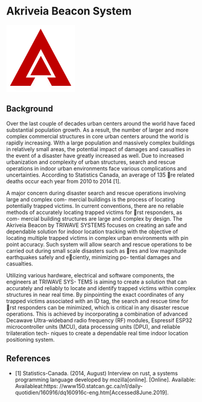 # Akriveia Beacon System

![](./Documents/Project_Files/logo/logo_s.png)

## Background

Over the last couple of decades urban centers around the world have faced substantial population
growth. As a result, the number of larger and more complex commercial structures in core urban
centers around the world is rapidly increasing. With a large population and massively complex
buildings in relatively small areas, the potential impact of damages and casualties in the event of a disaster have greatly increased as well. Due to increased urbanization and complexity of urban structures, search and rescue operations in indoor urban environments face various complications and uncertainties. According to Statistics Canada, an average of 135 re related deaths occur each year from 2010 to 2014 [1].

A major concern during disaster search and rescue operations involving large and complex com-
mercial buildings is the process of locating potentially trapped victims. In current conventions,
there are no reliable methods of accurately locating trapped victims for rst responders, as com-
mercial building structures are large and complex by design. The Akriveia Beacon by TRIWAVE
SYSTEMS focuses on creating an safe and dependable solution for indoor location tracking with
the objective of locating multiple trapped victims in complex urban environments with pin point
accuracy. Such system will allow search and rescue operations to be carried out during small
scale disasters such as res and low magnitude earthquakes safely and eciently, minimizing po-
tential damages and casualties.

Utilizing various hardware, electrical and software components, the engineers at TRIWAVE SYS-
TEMS is aiming to create a solution that can accurately and reliably to locate and identify trapped
victims within complex structures in near real time. By pinpointing the exact coordinates of any
trapped victims associated with an ID tag, the search and rescue time for rst responders can be
minimized, which is critical in any disaster rescue operations. This is achieved by incorporating
a combination of advanced Decawave Ultra-wideband radio frequency (RF) modules, Espressif
ESP32 microcontroller units (MCU), data processing units (DPU), and reliable trilateration tech-
niques to create a dependable real time indoor location positioning system.

## References

- [1] Statistics-Canada. (2014, August) Interview on rust, a systems programming language developed by mozilla[online]. [Online]. Available: Availableat:https: //www150.statcan.gc.ca/n1/daily-quotidien/160916/dq160916c-eng.htm[Accessed8June.2019].
